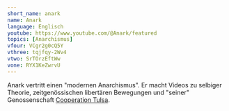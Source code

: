 ```yaml
---
short_name: anark
name: Anark
language: Englisch
youtube: https://www.youtube.com/@Anark/featured 
topics: [Anarchismus]
vfour: VCgr2g0cQ5Y
vthree: tqjfqy-2Wv4
vtwo: SrTOrzEftWw
vone: RYX1KeZwrvU
---
```

Anark vertritt einen "modernen Anarchismus". Er macht Videos zu selbiger Theorie, zeitgenössischen libertären Bewegungen und "seiner" Genossenschaft [Cooperation Tulsa](https://cooperationtulsa.org/).
